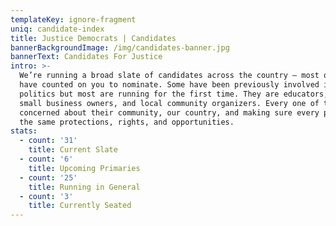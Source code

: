 ```yaml
---
templateKey: ignore-fragment
uniq: candidate-index
title: Justice Democrats | Candidates
bannerBackgroundImage: /img/candidates-banner.jpg
bannerText: Candidates For Justice
intro: >-
  We’re running a broad slate of candidates across the country — most of whom we
  have counted on you to nominate. Some have been previously involved in
  politics but most are running for the first time. They are educators, nurses,
  small business owners, and local community organizers. Every one of them is
  concerned about their community, our country, and making sure every person has
  the same protections, rights, and opportunities.
stats:
  - count: '31'
    title: Current Slate
  - count: '6'
    title: Upcoming Primaries
  - count: '25'
    title: Running in General
  - count: '3'
    title: Currently Seated
---
```


